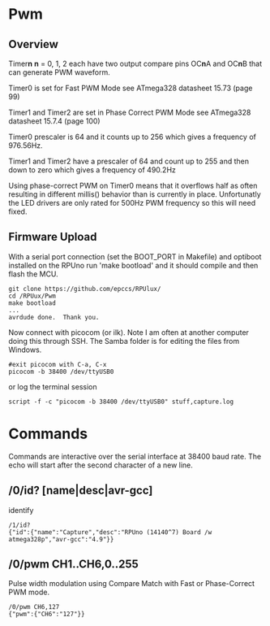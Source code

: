 # Pwm 

## Overview

Timer**n** **n** = 0, 1, 2 each have two output compare pins OC**n**A and OC**n**B that can generate PWM waveform. 

Timer0 is set for Fast PWM Mode see ATmega328 datasheet 15.73 (page 99)

Timer1 and Timer2 are set in Phase Correct PWM Mode see ATmega328 datasheet 15.7.4 (page 100)

Timer0 prescaler is 64 and it counts up to 256 which gives a frequency of 976.56Hz.

Timer1 and Timer2 have a prescaler of 64 and count up to 255 and then down to zero which gives a frequency of 490.2Hz

Using phase-correct PWM on Timer0 means that it overflows half as often resulting in different millis() behavior than is currently in place. Unfortunatly the LED drivers are only rated for 500Hz PWM frequency so this will need fixed.


## Firmware Upload

With a serial port connection (set the BOOT_PORT in Makefile) and optiboot installed on the RPUno run 'make bootload' and it should compile and then flash the MCU.

``` 
git clone https://github.com/epccs/RPUlux/
cd /RPUux/Pwm
make bootload
...
avrdude done.  Thank you.
``` 

Now connect with picocom (or ilk). Note I am often at another computer doing this through SSH. The Samba folder is for editing the files from Windows.

``` 
#exit picocom with C-a, C-x
picocom -b 38400 /dev/ttyUSB0
``` 

or log the terminal session

``` 
script -f -c "picocom -b 38400 /dev/ttyUSB0" stuff,capture.log
``` 


# Commands

Commands are interactive over the serial interface at 38400 baud rate. The echo will start after the second character of a new line. 

## /0/id? [name|desc|avr-gcc]

identify 

``` 
/1/id?
{"id":{"name":"Capture","desc":"RPUno (14140^7) Board /w atmega328p","avr-gcc":"4.9"}}
```

## /0/pwm CH1..CH6,0..255

Pulse width modulation using Compare Match with Fast or Phase-Correct PWM mode. 

``` 
/0/pwm CH6,127
{"pwm":{"CH6":"127"}}
``` 


